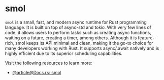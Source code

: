 # smol

`smol` is a small, fast, and modern async runtime for Rust programming language. It is built on top of async-std and tokio. With very few lines of code, it allows users to perform tasks such as creating async functions, waiting on a future, creating a timer, among others. Although it is feature-rich, smol keeps its API minimal and clean, making it the go-to choice for many developers working with Rust. It supports async/.await natively and is highly efficient due to its superior scheduling capabilities.

Visit the following resources to learn more:

- [@article@Docs.rs: smol](https://docs.rs/smol/latest/smol/)
